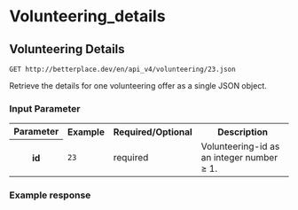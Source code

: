 Volunteering_details
===================================

Volunteering Details
-------------------

```nginx
GET http://betterplace.dev/en/api_v4/volunteering/23.json
```

Retrieve the details for one volunteering offer as a single JSON object.

### Input Parameter

<table>
  <tr>
    <th>Parameter</th>
    <th>Example</th>
    <th>Required/Optional</th>
    <th>Description</th>
  </tr>
  <tr>
    <th>id</th>
    <td><code>23</code></td>
    <td>required</td>
    <td>Volunteering-id as an integer number ≥ 1.</td>
  </tr>
</table>

### Example response

```json

```

